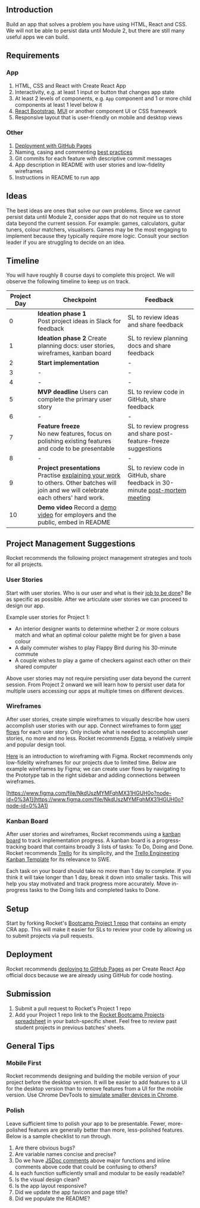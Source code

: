 ## Introduction

Build an app that solves a problem you have using HTML, React and CSS. We will not be able to persist data until Module 2, but there are still many useful apps we can build.

## Requirements

### App

1. HTML, CSS and React with Create React App
1. Interactivity, e.g. at least 1 input or button that changes app state
1. At least 2 levels of components, e.g. `App` component and 1 or more child components at least 1 level below it
1. [React Bootstrap](https://react-bootstrap.github.io/components/alerts), [MUI](https://mui.com/core/) or another component UI or CSS framework
1. Responsive layout that is user-friendly on mobile and desktop views

### Other

1. [Deployment with GitHub Pages](https://create-react-app.dev/docs/deployment/#github-pages)
1. Naming, casing and commenting [best practices](https:///general-reference/naming-casing-and-commenting-conventions)
1. Git commits for each feature with descriptive commit messages
1. App description in README with user stories and low-fidelity wireframes
1. Instructions in README to run app

## Ideas

The best ideas are ones that solve our own problems. Since we cannot persist data until Module 2, consider apps that do not require us to store data beyond the current session. For example: games, calculators, guitar tuners, colour matchers, visualisers. Games may be the most engaging to implement because they typically require more logic. Consult your section leader if you are struggling to decide on an idea.

## Timeline

You will have roughly 8 course days to complete this project. We will observe the following timeline to keep us on track.

| **Project Day** | **Checkpoint** | **Feedback** |
| --- | --- | --- |
| 0 | **Ideation phase 1**<br>Post project ideas in Slack for feedback | SL to review ideas and share feedback |
| 1 | **Ideation phase 2** Create planning docs: user stories, wireframes, kanban board | SL to review planning docs and share feedback |
| 2 | **Start implementation** | - |
| 3 | - | - |
| 4 | - | - |
| 5 | **MVP deadline** Users can complete the primary user story | SL to review code in GitHub, share feedback |
| 6 | - | - |
| 7 | **Feature freeze**<br>No new features, focus on polishing existing features and code to be presentable | SL to review progress and share post-feature-freeze suggestions |
| 8 | - | - |
| 9 | **Project presentations**<br>Practise [explaining your work](/logistics/course-methodology#presentations) to others. Other batches will join and we will celebrate each others&#39; hard work. | SL to review code in GitHub, share feedback in 30-minute [post-mortem meeting](/logistics/course-methodology#post-mortem) |
| 10 | **Demo video** Record a [demo video](/logistics/course-methodology#demo-video) for employers and the public, embed in README |  |

## Project Management Suggestions

Rocket recommends the following project management strategies and tools for all projects.

### User Stories

Start with user stories. Who is our user and what is their [job to be done](https://hbr.org/2016/09/know-your-customers-jobs-to-be-done)? Be as specific as possible. After we articulate user stories we can proceed to design our app.

Example user stories for Project 1:

- An interior designer wants to determine whether 2 or more colours match and what an optimal colour palette might be for given a base colour
- A daily commuter wishes to play Flappy Bird during his 30-minute commute
- A couple wishes to play a game of checkers against each other on their shared computer

Above user stories may not require persisting user data beyond the current session. From Project 2 onward we will learn how to persist user data for multiple users accessing our apps at multiple times on different devices.

### Wireframes

After user stories, create simple wireframes to visually describe how users accomplish user stories with our app. Connect wireframes to form [user flows](https://careerfoundry.com/en/blog/ux-design/what-are-user-flows/) for each user story. Only include what is needed to accomplish user stories, no more and no less. Rocket recommends [Figma](https://www.figma.com), a relatively simple and popular design tool.

[Here](https://www.figma.com/blog/how-to-wireframe/) is an introduction to wireframing with Figma. Rocket recommends only low-fidelity wireframes for our projects due to limited time. Below are example wireframes by Figma; we can create user flows by navigating to the Prototype tab in the right sidebar and adding connections between wireframes.

[https://www.figma.com/file/NkdUszMYMFqhMX31HGUH0o?node-id=0%3A1](https://www.figma.com/file/NkdUszMYMFqhMX31HGUH0o?node-id=0%3A1)

### Kanban Board

After user stories and wireframes, Rocket recommends using a [kanban board](https://blog.trello.com/kanban-data-nave) to track implementation progress. A kanban board is a progress-tracking board that contains broadly 3 lists of tasks: To Do, Doing and Done. Rocket recommends [Trello](https://trello.com) for its simplicity, and the [Trello Engineering Kanban Template](https://trello.com/templates/engineering/kanban-template-LGHXvZNL) for its relevance to SWE.

Each task on your board should take no more than 1 day to complete. If you think it will take longer than 1 day, break it down into smaller tasks. This will help you stay motivated and track progress more accurately. Move in-progress tasks to the Doing lists and completed tasks to Done.

## Setup

Start by forking Rocket&#39;s [Bootcamp Project 1 repo](https://github.com/rocketacademy/project1-bootcamp) that contains an empty CRA app. This will make it easier for SLs to review your code by allowing us to submit projects via pull requests.

## Deployment

Rocket recommends [deploying to GitHub Pages](https://create-react-app.dev/docs/deployment/#github-pages) as per Create React App official docs because we are already using GitHub for code hosting.

## Submission

1. Submit a pull request to Rocket&#39;s Project 1 repo
1. Add your Project 1 repo link to the [Rocket Bootcamp Projects spreadsheet](https://docs.google.com/spreadsheets/d/1YZ39naj5E6mNNkQ1akR_FgeFO_kM6aWCAr8zqrFOkt4/edit?usp=sharing) in your batch-specific sheet. Feel free to review past student projects in previous batches&#39; sheets.

## General Tips

### Mobile First

Rocket recommends designing and building the mobile version of your project before the desktop version. It will be easier to add features to a UI for the desktop version than to remove features from a UI for the mobile version. Use Chrome DevTools to [simulate smaller devices in Chrome](https://developer.chrome.com/docs/devtools/device-mode/).

### Polish

Leave sufficient time to polish your app to be presentable. Fewer, more-polished features are generally better than more, less-polished features. Below is a sample checklist to run through.

1. Are there obvious bugs?
1. Are variable names concise and precise?
1. Do we have [JSDoc comments](https://jsdoc.app/about-getting-started.html#adding-documentation-comments-to-your-code) above major functions and inline comments above code that could be confusing to others?
1. Is each function sufficiently small and modular to be easily readable?
1. Is the visual design clean?
1. Is the app layout responsive?
1. Did we update the app favicon and page title?
1. Did we populate the README?
